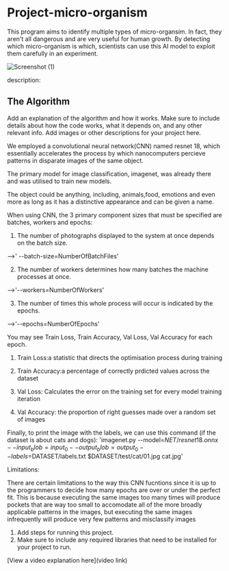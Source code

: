 # Project-micro-organism
 
This program aims to identify multiple types of micro-organsim. In fact, they aren't all dangerous and are very useful for human growth. By detecting which micro-organism is which, scientists can use this AI model to exploit them carefully in an experiment.


![Screenshot (1)](https://github.com/Ariel419/Project-micro-organism/assets/174376607/ffc0ecaa-1769-4a42-8603-5f1907a0869c)

description:



## The Algorithm

Add an explanation of the algorithm and how it works. Make sure to include details about how the code works, what it depends on, and any other relevant info. Add images or other descriptions for your project here. 

We employed a convolutional neural network(CNN) named resnet 18, which essentially accelerates the process by which nanocomputers percieve patterns in disparate images of the same object.

The primary model for image classification, imagenet, was already there and was utilised to train new models.

The object could be anything, including, animals,food, emotions and even more as long as it has a distinctive appearance and can be given a name.

When using CNN, the 3 primary component sizes that must be specified are batches, workers and epochs:

1) The number of photographs displayed to the system at once depends on the batch size.
   
 -->' --batch-size=NumberOfBatchFiles'
 
2) The number of workers determines how many batches the machine processes at once.
   
 -->'--workers=NumberOfWorkers'
 
3) The number of times this whole process will occur is indicated by the epochs.

 -->'--epochs=NumberOfEpochs'
 
You may see Train Loss, Train Accuracy, Val Loss, Val Accuracy for each epoch.

1) Train Loss:a statistic that directs the optimisation process during training

2) Train Accuracy:a percentage of correctly prdicted values across the dataset

3) Val Loss: Calculates the error on the training set for every model training iteration

4) Val Accuracy: the proportion of right guesses made over a random set of images

Finally, to print the image with the labels, we can use this command (if the dataset is about cats and dogs):
'imagenet.py --model=$NET/resnet18.onnx --input_blob=input_0 --output_blob=output_0 --labels=$DATASET/labels.txt $DATASET/test/cat/01.jpg cat.jpg'

Limitations:

There are certain limitations to the way this CNN fucntions since it is up to the programmers to decide how many epochs are over or under the perfect fit. This is because executing the same images too many times will produce pockets that are way too small to accomodate all of the more broadly applicable patterns in the images, but executing the same images infrequently will produce very few patterns and misclassify images   

1. Add steps for running this project.
2. Make sure to include any required libraries that need to be installed for your project to run.

[View a video explanation here](video link)
